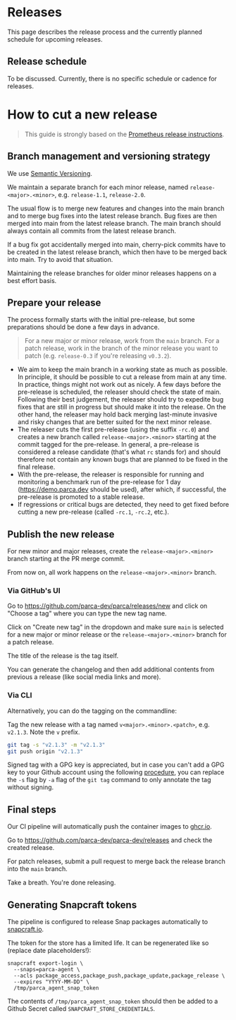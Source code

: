 # Releases

This page describes the release process and the currently planned schedule for upcoming releases.

## Release schedule

To be discussed. Currently, there is no specific schedule or cadence for releases.

# How to cut a new release

> This guide is strongly based on the [Prometheus release instructions](https://github.com/prometheus/prometheus/blob/main/RELEASE.md).

## Branch management and versioning strategy

We use [Semantic Versioning](http://semver.org/).

We maintain a separate branch for each minor release, named `release-<major>.<minor>`, e.g. `release-1.1`, `release-2.0`.

The usual flow is to merge new features and changes into the main branch and to merge bug fixes into the latest release branch. Bug fixes are then merged into main from the latest release branch. The main branch should always contain all commits from the latest release branch.

If a bug fix got accidentally merged into main, cherry-pick commits have to be created in the latest release branch, which then have to be merged back into main. Try to avoid that situation.

Maintaining the release branches for older minor releases happens on a best effort basis.

## Prepare your release

The process formally starts with the initial pre-release, but some preparations should be done a few days in advance.

> For a new major or minor release, work from the `main` branch. For a patch release, work in the branch of the minor release you want to patch (e.g. `release-0.3` if you're releasing `v0.3.2`).

- We aim to keep the main branch in a working state as much as possible. In principle, it should be possible to cut a release from main at any time. In practice, things might not work out as nicely. A few days before the pre-release is scheduled, the releaser should check the state of main. Following their best judgement, the releaser should try to expedite bug fixes that are still in progress but should make it into the release. On the other hand, the releaser may hold back merging last-minute invasive and risky changes that are better suited for the next minor release.
- The releaser cuts the first pre-release (using the suffix `-rc.0`) and creates a new branch called `release-<major>.<minor>` starting at the commit tagged for the pre-release. In general, a pre-release is considered a release candidate (that's what `rc` stands for) and should therefore not contain any known bugs that are planned to be fixed in the final release.
- With the pre-release, the releaser is responsible for running and monitoring a benchmark run of the pre-release for 1 day (https://demo.parca.dev should be used), after which, if successful, the pre-release is promoted to a stable release.
- If regressions or critical bugs are detected, they need to get fixed before cutting a new pre-release (called `-rc.1`, `-rc.2`, etc.).

## Publish the new release

For new minor and major releases, create the `release-<major>.<minor>` branch starting at the PR merge commit.

From now on, all work happens on the `release-<major>.<minor>` branch.

### Via GitHub's UI

Go to https://github.com/parca-dev/parca/releases/new and click on "Choose a tag" where you can type the new tag name.

Click on "Create new tag" in the dropdown and make sure `main` is selected for a new major or minor release or the `release-<major>.<minor>` branch for a patch release.

The title of the release is the tag itself.

You can generate the changelog and then add additional contents from previous a release (like social media links and more).

### Via CLI

Alternatively, you can do the tagging on the commandline:

Tag the new release with a tag named `v<major>.<minor>.<patch>`, e.g. `v2.1.3`. Note the `v` prefix.

```bash
git tag -s "v2.1.3" -m "v2.1.3"
git push origin "v2.1.3"
```

Signed tag with a GPG key is appreciated, but in case you can't add a GPG key to your Github account using the following [procedure](https://help.github.com/articles/generating-a-gpg-key/), you can replace the `-s` flag by `-a` flag of the `git tag` command to only annotate the tag without signing.

## Final steps

Our CI pipeline will automatically push the container images to [ghcr.io](ghcr.io/parca-dev/parca-agent).

Go to https://github.com/parca-dev/parca-dev/releases and check the created release.

For patch releases, submit a pull request to merge back the release branch into the `main` branch.

Take a breath. You're done releasing.

## Generating Snapcraft tokens

The pipeline is configured to release Snap packages automatically to
[snapcraft.io](https://snapcraft.io).

The token for the store has a limited life. It can be regenerated like so (replace date
placeholders!):

```shell
snapcraft export-login \
  --snaps=parca-agent \
  --acls package_access,package_push,package_update,package_release \
  --expires "YYYY-MM-DD" \
  /tmp/parca_agent_snap_token
```

The contents of `/tmp/parca_agent_snap_token` should then be added to a Github Secret called `SNAPCRAFT_STORE_CREDENTIALS`.
